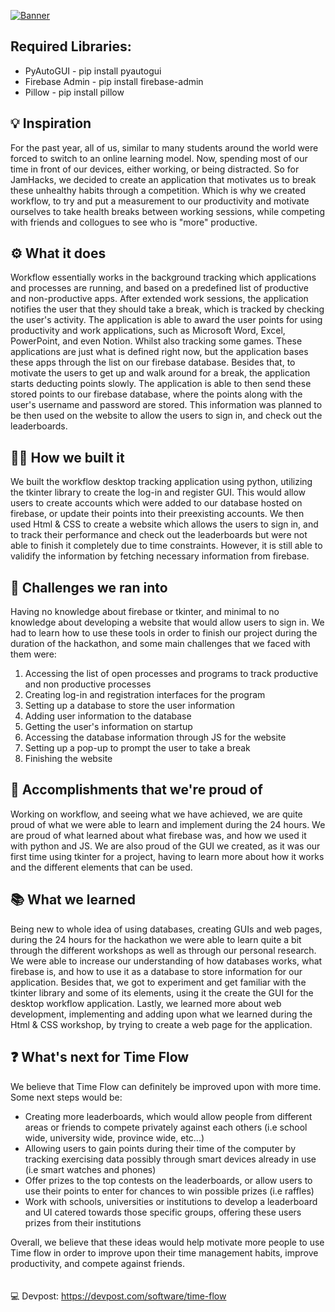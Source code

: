 [![Banner](https://media.discordapp.net/attachments/845026584750456873/846009650695766036/New_Project_55.png)](https://devpost.com/software/time-flow)

## Required Libraries:
- PyAutoGUI - pip install pyautogui
- Firebase Admin - pip install firebase-admin
- Pillow - pip install pillow

## 💡 Inspiration
For the past year, all of us, similar to many students around the world were forced to switch to an online learning model. Now, spending most of our time in front of our devices, either working, or being distracted. So for JamHacks, we decided to create an application that motivates us to break these unhealthy habits through a competition. Which is why we created workflow, to try and put a measurement to our productivity and motivate ourselves to take health breaks between working sessions, while competing with friends and collogues to see who is "more" productive.

## ⚙️ What it does
Workflow essentially works in the background tracking which applications and processes are running, and based on a predefined list of productive and non-productive apps. After extended work sessions, the application notifies the user that they should take a break, which is tracked by checking the user's activity. The application is able to award the user points for using productivity and work applications, such as Microsoft Word, Excel, PowerPoint, and even Notion. Whilst also tracking some games. These applications are just what is defined right now, but the application bases these apps through the list on our firebase database. Besides that, to motivate the users to get up and walk around for a break, the application starts deducting points slowly. The application is able to then send these stored points to our firebase database, where the points along with the user's username and password are stored. This information was planned to be then used on the website to allow the users to sign in, and check out the leaderboards.

## 🐱‍💻 How we built it
We built the workflow desktop tracking application using python, utilizing the tkinter library to create the log-in and register GUI. This would allow users to create accounts which were added to our database hosted on firebase, or update their points into their preexisting accounts. We then used Html & CSS to create a website which allows the users to sign in, and to track their performance and check out the leaderboards but were not able to finish it completely due to time constraints. However, it is still able to validify the information by fetching necessary information from firebase.

## 🤔 Challenges we ran into
Having no knowledge about firebase or tkinter, and minimal to no knowledge about developing a website that would allow users to sign in. We had to learn how to use these tools in order to finish our project during the duration of the hackathon, and some main challenges that we faced with them were:
1) Accessing the list of open processes and programs to track productive and non productive processes 
2) Creating log-in and registration interfaces for the program
3) Setting up a database to store the user information
4) Adding user information to the database
5) Getting the user's information on startup
6) Accessing the database information through JS for the website
7) Setting up a pop-up to prompt the user to take a break
8) Finishing the website

## 🎉 Accomplishments that we're proud of
Working on workflow, and seeing what we have achieved, we are quite proud of what we were able to learn and implement during the 24 hours. We are proud of what learned about what firebase was, and how we used it with python and JS. We are also proud of the GUI we created, as it was our first time using tkinter for a project, having to learn more about how it works and the different elements that can be used.

## 📚 What we learned
Being new to whole idea of using databases, creating GUIs and web pages, during the 24 hours for the hackathon we were able to learn quite a bit through the different workshops as well as through our personal research. We were able to increase our understanding of how databases works, what firebase is, and how to use it as a database to store  information for our application. Besides that, we got to experiment and get familiar with the tkinter library and some of its elements, using it the create the GUI for the desktop workflow application. Lastly, we learned more about web development, implementing and adding upon what we learned during the Html & CSS workshop, by trying to create a web page for the application. 

## ❓ What's next for Time Flow
We believe that Time Flow can definitely be improved upon with more time. Some next steps would be:
- Creating more leaderboards, which would allow people from different areas or friends to compete privately against each others (i.e school wide, university wide, province wide, etc...)
- Allowing users to gain points during their time of the computer by tracking exercising data possibly through smart devices already in use (i.e smart watches and phones)
- Offer prizes to the top contests on the leaderboards, or allow users to use their points to enter for chances to win possible prizes (i.e raffles)
- Work with schools, universities or institutions  to develop a leaderboard and UI catered towards those specific groups, offering these users prizes from their institutions

Overall, we believe that these ideas would help motivate more people to use Time flow in order to improve upon their time management habits, improve productivity, and compete against friends.
<br/>
<br/>
<br/>
💻 Devpost: https://devpost.com/software/time-flow
